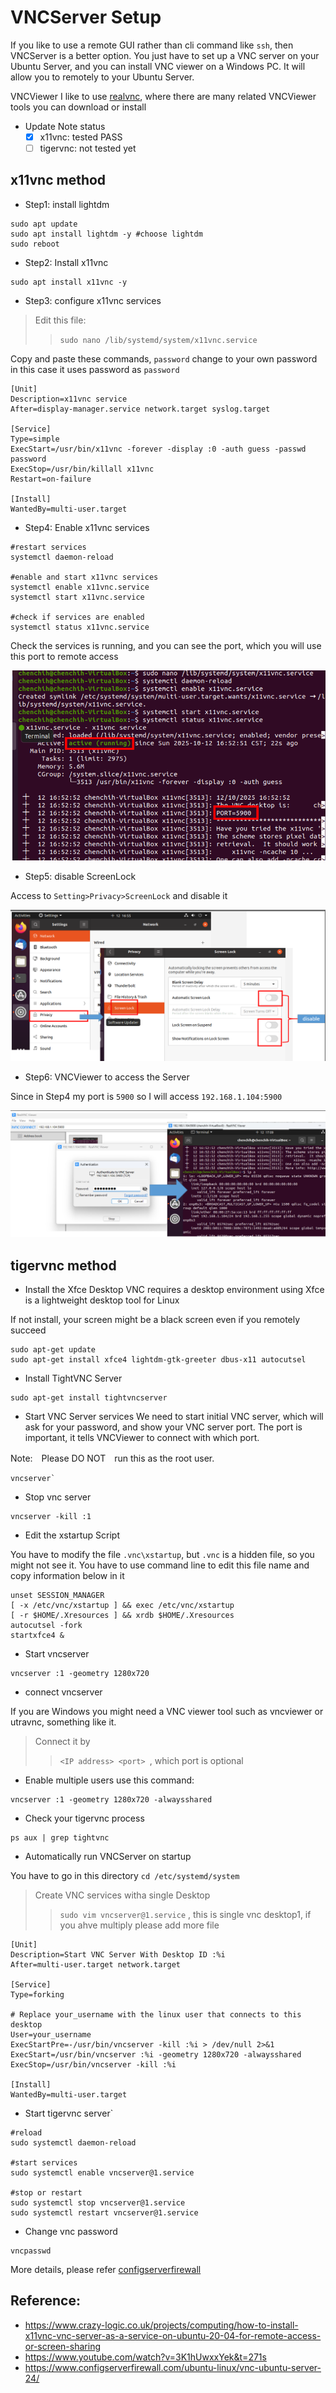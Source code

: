 # VNCServer Setup

If you like to use a remote GUI rather than cli command like `ssh`, then VNCServer is a better option. You just have to set up a VNC server on your Ubuntu Server, and you can install VNC viewer on a Windows PC. It will allow you to remotely to your Ubuntu Server. 

VNCViewer I like to use [realvnc](https://www.realvnc.com/en/), where there are many related VNCViewer tools you can download or install

- Update Note status
	- [X] x11vnc: tested PASS
	- [ ] tigervnc: not tested yet

## x11vnc method

- Step1: install lightdm
```
sudo apt update
sudo apt install lightdm -y #choose lightdm
sudo reboot
```

- Step2: Install x11vnc
```
sudo apt install x11vnc -y
```
- Step3: configure x11vnc services

> Edit this file: 
>> `sudo nano /lib/systemd/system/x11vnc.service`

Copy and paste these commands, `password` change to your own password in this case it uses password as `password`
```
[Unit]
Description=x11vnc service
After=display-manager.service network.target syslog.target

[Service]
Type=simple
ExecStart=/usr/bin/x11vnc -forever -display :0 -auth guess -passwd password
ExecStop=/usr/bin/killall x11vnc
Restart=on-failure

[Install]
WantedBy=multi-user.target
```

- Step4: Enable x11vnc services
```
#restart services
systemctl daemon-reload

#enable and start x11vnc services
systemctl enable x11vnc.service
systemctl start x11vnc.service

#check if services are enabled
systemctl status x11vnc.service 
```

Check the services is running, and you can see the port, which you will use this port to remote access

![check vnc services status ](img/vncservices.png)

- Step5: disable ScreenLock

Access to `Setting>Privacy>ScreenLock` and disable it

![disable screenlock](img/screenlock_disable.png)

- Step6: VNCViewer to access the Server

Since in Step4 my port is `5900` so I will access `192.168.1.104:5900`

![vnc connection](img/vncviewer_connect.png)

## tigervnc method

- Install the Xfce Desktop
VNC requires a desktop environment using Xfce is a lightweight desktop tool for Linux

If not install, your screen might be a black screen even if you remotely succeed

```
sudo apt-get update
sudo apt-get install xfce4 lightdm-gtk-greeter dbus-x11 autocutsel
```

- Install TightVNC Server
```
sudo apt-get install tightvncserver
```

-  Start VNC Server services 
We need to start initial VNC server, which will ask for your password, and show your VNC server port. The port is important, it tells VNCViewer to connect with which port. 

Note:　Please DO NOT　run this as the root user. 
```
vncserver`
```

- Stop vnc server
```
vncserver -kill :1
```

-  Edit the xstartup Script

You have to modify the file `.vnc\xstartup`, but `.vnc` is a hidden file, so you might not see it. You have to use command line to edit this file name and copy information below in it

```
unset SESSION_MANAGER
[ -x /etc/vnc/xstartup ] && exec /etc/vnc/xstartup
[ -r $HOME/.Xresources ] && xrdb $HOME/.Xresources
autocutsel -fork
startxfce4 &
```
- Start vncserver
```
vncserver :1 -geometry 1280x720
```

- connect vncserver

If you are Windows you might need a VNC viewer tool such as vncviewer or utravnc, something like it.

> Connect it by 
>> `<IP address> <port> `, which port is optional


- Enable multiple users use this command:
```
vncserver :1 -geometry 1280x720 -alwaysshared
```

- Check your tigervnc process
```
ps aux | grep tightvnc
```

- Automatically run VNCServer on startup

You have to go in this directory `cd /etc/systemd/system`

> Create VNC services witha  single Desktop
>> `sudo vim vncserver@1.service` , this is single vnc desktop1, if you ahve multiply please add more file 

```
[Unit]
Description=Start VNC Server With Desktop ID :%i 
After=multi-user.target network.target

[Service]
Type=forking

# Replace your_username with the linux user that connects to this desktop
User=your_username
ExecStartPre=-/usr/bin/vncserver -kill :%i > /dev/null 2>&1
ExecStart=/usr/bin/vncserver :%i -geometry 1280x720 -alwaysshared
ExecStop=/usr/bin/vncserver -kill :%i

[Install]
WantedBy=multi-user.target
```
- Start tigervnc server`
```
#reload
sudo systemctl daemon-reload

#start services
sudo systemctl enable vncserver@1.service

#stop or restart
sudo systemctl stop vncserver@1.service
sudo systemctl restart vncserver@1.service

```

- Change vnc password 
```
vncpasswd
```

More details, please refer [configserverfirewall](https://www.configserverfirewall.com/ubuntu-linux/vnc-ubuntu-server-24/)

## Reference: 
- https://www.crazy-logic.co.uk/projects/computing/how-to-install-x11vnc-vnc-server-as-a-service-on-ubuntu-20-04-for-remote-access-or-screen-sharing
- https://www.youtube.com/watch?v=3K1hUwxxYek&t=271s
- https://www.configserverfirewall.com/ubuntu-linux/vnc-ubuntu-server-24/
